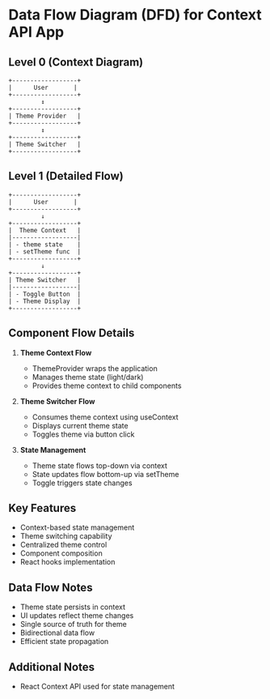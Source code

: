 # Data Flow Diagram (DFD) for Context API App

## Level 0 (Context Diagram)
```
+------------------+
|      User       |
+------------------+
         ↕
+------------------+
| Theme Provider   |
+------------------+
         ↕
+------------------+
| Theme Switcher   |
+------------------+
```

## Level 1 (Detailed Flow)
```
+------------------+
|      User       |
+------------------+
         ↓
+------------------+
|  Theme Context   |
|------------------|
| - theme state    |
| - setTheme func  |
+------------------+
         ↓
+------------------+
| Theme Switcher   |
|------------------|
| - Toggle Button  |
| - Theme Display  |
+------------------+
```

## Component Flow Details

1. **Theme Context Flow**
   - ThemeProvider wraps the application
   - Manages theme state (light/dark)
   - Provides theme context to child components

2. **Theme Switcher Flow**
   - Consumes theme context using useContext
   - Displays current theme state
   - Toggles theme via button click

3. **State Management**
   - Theme state flows top-down via context
   - State updates flow bottom-up via setTheme
   - Toggle triggers state changes

## Key Features
- Context-based state management
- Theme switching capability
- Centralized theme control
- Component composition
- React hooks implementation

## Data Flow Notes
- Theme state persists in context
- UI updates reflect theme changes
- Single source of truth for theme
- Bidirectional data flow
- Efficient state propagation

## Additional Notes

- React Context API used for state management

